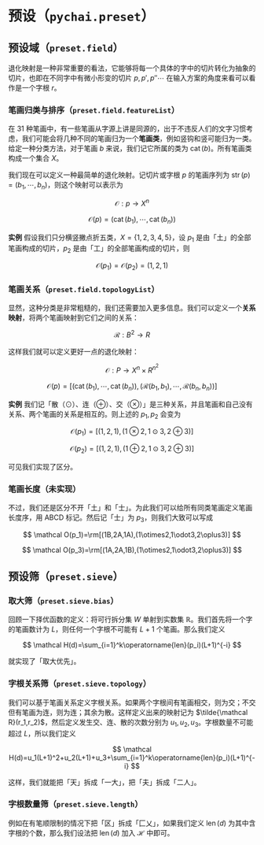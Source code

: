 # 预设（`pychai.preset`）

## 预设域（`preset.field`）

退化映射是一种非常重要的看法，它能够将每一个具体的字中的切片转化为抽象的切片，也即在不同字中有微小形变的切片 $p,p', p''\cdots$ 在输入方案的角度来看可以看作是一个字根 $r$。

### 笔画归类与排序（`preset.field.featureList`）

在 31 种笔画中，有一些笔画从字源上讲是同源的，出于不违反人们的文字习惯考虑，我们可能会将几种不同的笔画归为一个**笔画类**，例如竖钩和竖可能归为一类。给定一种分类方法，对于笔画 $b$ 来说，我们记它所属的类为 $\operatorname{cat}(b)$。所有笔画类构成一个集合 $X$。

我们现在可以定义一种最简单的退化映射。记切片或字根 $p$ 的笔画序列为 $\operatorname{str}(p)=(b_1,\cdots,b_n)$，则这个映射可以表示为


$$
\mathcal O:p\to X^n
$$


$$
\mathcal O(p)=(\operatorname{cat}(b_1),\cdots,\operatorname{cat}(b_n))
$$

**实例** 假设我们只分横竖撇点折五类，$X=\{1,2,3,4,5\}$，设 $p_1$ 是由「土」的全部笔画构成的切片，$p_2$ 是由「工」的全部笔画构成的切片，则


$$
\mathcal O(p_1)=\mathcal O(p_2)=(1,2,1)
$$

### 笔画关系（`preset.field.topologyList`）

显然，这种分类是非常粗糙的，我们还需要加入更多信息。我们可以定义一个**关系映射**，将两个笔画映射到它们之间的关系：

$$
\mathcal R:B^2\to R
$$

这样我们就可以定义更好一点的退化映射：


$$
\mathcal O:P\to X^{n}\times R^{n^2}
$$


$$
\mathcal O(p)=\left[(\operatorname{cat}(b_1),\cdots,\operatorname{cat}(b_n)),(\mathcal R(b_1,b_1),\cdots,\mathcal R(b_n,b_n))\right]
$$

**实例** 我们记「散（$\odot$）、连（$\oplus$）、交（$\otimes$）」是三种关系，并且笔画和自己没有关系、两个笔画的关系是相互的。则上述的 $p_1,p_2$ 会变为


$$
\mathcal O(p_1)=[(1,2,1),(1\otimes2,1\odot3,2\oplus3)]
$$

$$
\mathcal O(p_2)=[(1,2,1),(1\oplus2,1\odot3,2\oplus3)]
$$

可见我们实现了区分。

### 笔画长度（未实现）

不过，我们还是区分不开「土」和「士」。为此我们可以给所有同类笔画定义笔画长度序，用 ABCD 标记。然后记「士」为 $p_3$，则我们大致可以写成


$$
\mathcal O(p_1)=\rm[(1B,2A,1A),(1\otimes2,1\odot3,2\oplus3)]
$$

$$
\mathcal O(p_3)=\rm[(1A,2A,1B),(1\otimes2,1\odot3,2\oplus3)]
$$

## 预设筛（`preset.sieve`）

### 取大筛（`preset.sieve.bias`）

回顾一下择优函数的定义：将可行拆分集 $W$ 单射到实数集 $\mathbb R$。我们首先将一个字的笔画数计为 $L$，则任何一个字根不可能有 $L+1$ 个笔画。那么我们定义

$$
\mathcal H(d)=\sum_{i=1}^k\operatorname{len}(p_i)(L+1)^{-i}
$$

就实现了「取大优先」。

### 字根关系筛（`preset.sieve.topology`）

我们可以基于笔画关系定义字根关系。如果两个字根间有笔画相交，则为交；不交但有笔画为连，则为连；其余为散。这样定义出来的映射记为 $\tilde{\mathcal R}(r_1,r_2)$，然后定义发生交、连、散的次数分别为 $u_1,u_2,u_3$。字根数量不可能超过 $L$，所以我们定义


$$
\mathcal H(d)=u_1(L+1)^2+u_2(L+1)+u_3+\sum_{i=1}^k\operatorname{len}(p_i)(L+1)^{-i}
$$

这样，我们就能把「天」拆成「一大」，把「夫」拆成「二人」。

### 字根数量筛（`preset.sieve.length`）

例如在有笔顺限制的情况下把「区」拆成「匚乂」，如果我们定义 $\operatorname{len}(d)$ 为其中含字根的个数，那么我们设法把 $\operatorname{len}(d)$ 加入 $\mathcal H$ 中即可。
